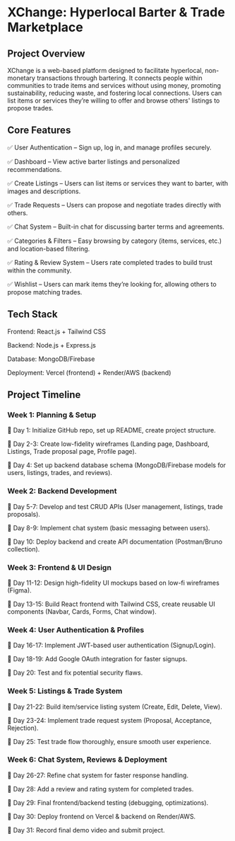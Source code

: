 # **XChange: Hyperlocal Barter & Trade Marketplace**

## Project Overview
XChange is a web-based platform designed to facilitate hyperlocal, non-monetary transactions through bartering. It connects people within communities to trade items and services without using money, promoting sustainability, reducing waste, and fostering local connections. Users can list items or services they’re willing to offer and browse others' listings to propose trades.

## Core Features
✅ User Authentication – Sign up, log in, and manage profiles securely.

✅ Dashboard – View active barter listings and personalized recommendations.

✅ Create Listings – Users can list items or services they want to barter, with images and descriptions.

✅ Trade Requests – Users can propose and negotiate trades directly with others.

✅ Chat System – Built-in chat for discussing barter terms and agreements.

✅ Categories & Filters – Easy browsing by category (items, services, etc.) and location-based filtering.

✅ Rating & Review System – Users rate completed trades to build trust within the community.

✅ Wishlist – Users can mark items they’re looking for, allowing others to propose matching trades.

## Tech Stack
Frontend: React.js + Tailwind CSS

Backend: Node.js + Express.js

Database: MongoDB/Firebase

Deployment: Vercel (frontend) + Render/AWS (backend)

## Project Timeline
### Week 1: Planning & Setup
📌 Day 1: Initialize GitHub repo, set up README, create project structure.

📌 Day 2-3: Create low-fidelity wireframes (Landing page, Dashboard, Listings, Trade proposal page, Profile page).

📌 Day 4: Set up backend database schema (MongoDB/Firebase models for users, listings, trades, and reviews).


### Week 2: Backend Development
📌 Day 5-7: Develop and test CRUD APIs (User management, listings, trade proposals).

📌 Day 8-9: Implement chat system (basic messaging between users).

📌 Day 10: Deploy backend and create API documentation (Postman/Bruno collection).

### Week 3: Frontend & UI Design
📌 Day 11-12: Design high-fidelity UI mockups based on low-fi wireframes (Figma).

📌 Day 13-15: Build React frontend with Tailwind CSS, create reusable UI components (Navbar, Cards, Forms, Chat window).

### Week 4: User Authentication & Profiles
📌 Day 16-17: Implement JWT-based user authentication (Signup/Login).

📌 Day 18-19: Add Google OAuth integration for faster signups.

📌 Day 20: Test and fix potential security flaws.

### Week 5: Listings & Trade System
📌 Day 21-22: Build item/service listing system (Create, Edit, Delete, View).

📌 Day 23-24: Implement trade request system (Proposal, Acceptance, Rejection).

📌 Day 25: Test trade flow thoroughly, ensure smooth user experience.

### Week 6: Chat System, Reviews & Deployment
📌 Day 26-27: Refine chat system for faster response handling.

📌 Day 28: Add a review and rating system for completed trades.

📌 Day 29: Final frontend/backend testing (debugging, optimizations).

📌 Day 30: Deploy frontend on Vercel & backend on Render/AWS.

📌 Day 31: Record final demo video and submit project.
